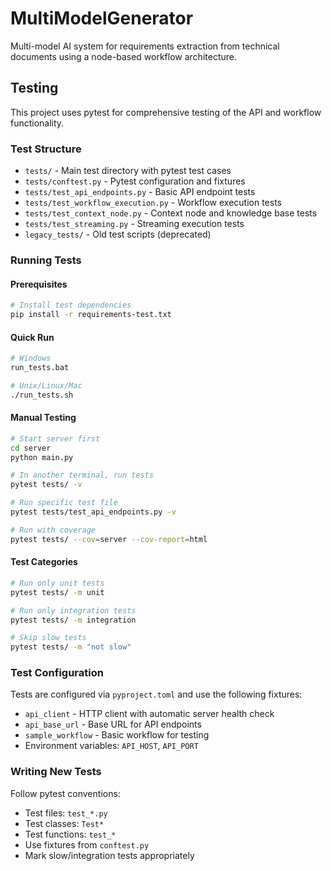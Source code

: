 # MultiModelGenerator

Multi-model AI system for requirements extraction from technical documents using a node-based workflow architecture.

## Testing

This project uses pytest for comprehensive testing of the API and workflow functionality.

### Test Structure

- `tests/` - Main test directory with pytest test cases
- `tests/conftest.py` - Pytest configuration and fixtures
- `tests/test_api_endpoints.py` - Basic API endpoint tests
- `tests/test_workflow_execution.py` - Workflow execution tests
- `tests/test_context_node.py` - Context node and knowledge base tests
- `tests/test_streaming.py` - Streaming execution tests
- `legacy_tests/` - Old test scripts (deprecated)

### Running Tests

#### Prerequisites

```bash
# Install test dependencies
pip install -r requirements-test.txt
```

#### Quick Run

```bash
# Windows
run_tests.bat

# Unix/Linux/Mac
./run_tests.sh
```

#### Manual Testing

```bash
# Start server first
cd server
python main.py

# In another terminal, run tests
pytest tests/ -v

# Run specific test file
pytest tests/test_api_endpoints.py -v

# Run with coverage
pytest tests/ --cov=server --cov-report=html
```

#### Test Categories

```bash
# Run only unit tests
pytest tests/ -m unit

# Run only integration tests  
pytest tests/ -m integration

# Skip slow tests
pytest tests/ -m "not slow"
```

### Test Configuration

Tests are configured via `pyproject.toml` and use the following fixtures:

- `api_client` - HTTP client with automatic server health check
- `api_base_url` - Base URL for API endpoints  
- `sample_workflow` - Basic workflow for testing
- Environment variables: `API_HOST`, `API_PORT`

### Writing New Tests

Follow pytest conventions:

- Test files: `test_*.py`
- Test classes: `Test*`
- Test functions: `test_*`
- Use fixtures from `conftest.py`
- Mark slow/integration tests appropriately